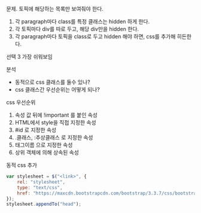 문제. 토픽에 해당하는 목록만 보여줘야 한다.

1. 각 paragraph마다 class를 특정 클래스는 hidden 하게 한다.
2. 각 토픽마다 div를 따로 두고, 해당 div만을 hidden 한다.
3. 각 paragraph마다 토픽을 class로 두고 hidden 해야 하면, css를 추가해 히든한다.

선택 3
가장 쉬워보임

분석
- 동적으로 css 클래스를 둘수 있나?
- css 클래스간 우선순위는 어떻게 되나?

css 우선순위
1. 속성 값 뒤에 !important 를 붙인 속성
2. HTML에서 style을 직접 지정한 속성
3. #id 로 지정한 속성
4. .클래스, :추상클래스 로 지정한 속성
5. 태그이름 으로 지정한 속성
6. 상위 객체에 의해 상속된 속성

동적 css 추가
```javascript
var stylesheet = $("<link>", {
    rel: "stylesheet",
    type: "text/css",
    href: "https://maxcdn.bootstrapcdn.com/bootstrap/3.3.7/css/bootstrap.min.css"
});
stylesheet.appendTo("head");
```